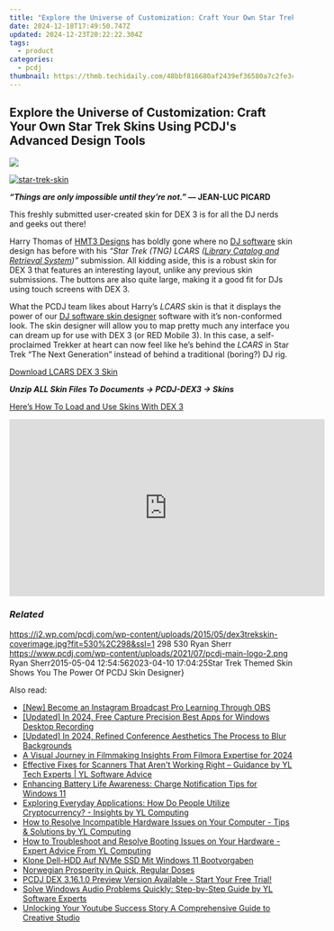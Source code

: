 ```yaml
---
title: "Explore the Universe of Customization: Craft Your Own Star Trek Skins Using PCDJ's Advanced Design Tools"
date: 2024-12-18T17:49:50.747Z
updated: 2024-12-23T20:22:22.304Z
tags:
  - product
categories:
  - pcdj
thumbnail: https://thmb.techidaily.com/48bbf816680af2439ef36580a7c2fe3c4155339daebaab90b2926193e2ffe8d4.png
---
```


## Explore the Universe of Customization: Craft Your Own Star Trek Skins Using PCDJ's Advanced Design Tools

[![](https://i2.wp.com/pcdj.com/wp-content/uploads/2015/05/dex3trekskin-coverimage.jpg?resize=530%2C298&ssl=1)](https://i2.wp.com/pcdj.com/wp-content/uploads/2015/05/dex3trekskin-coverimage.jpg?fit=530%2C298&ssl=1 "dex3trekskin-coverimage")

[![](https://i0.wp.com/pcdj.com/wp-content/uploads/2015/05/star-trek-skin.jpg?fit=300%2C163&ssl=1 "star-trek-skin")](https://i0.wp.com/pcdj.com/wp-content/uploads/2015/05/star-trek-skin.jpg?fit=1030%2C561&ssl=1)

**_“Things are only impossible until they’re not.”_ — JEAN-LUC PICARD**

This freshly submitted user-created skin for DEX 3 is for all the DJ nerds and geeks out there!

Harry Thomas of [HMT3 Designs](http://hmt3design.com) has boldly gone where no [DJ software](https://tools.techidaily.com/pcdj/products/) skin design has before with his _“Star Trek (TNG) LCARS ([Library Catalog and Retrieval System](http://en.wikipedia.org/wiki/LCARS))”_ submission. All kidding aside, this is a robust skin for DEX 3 that features an interesting layout, unlike any previous skin submissions. The buttons are also quite large, making it a good fit for DJs using touch screens with DEX 3.

What the PCDJ team likes about Harry’s _LCARS_ skin is that it displays the power of our [DJ software skin designer](https://tools.techidaily.com/pcdj/products/) software with it’s non-conformed look. The skin designer will allow you to map pretty much any interface you can dream up for use with DEX 3 (or RED Mobile 3). In this case, a self-proclaimed Trekker at heart can now feel like he’s behind the _LCARS_ in Star Trek “The Next Generation” instead of behind a traditional (boring?) DJ rig.

[Download LCARS DEX 3 Skin](https://tools.techidaily.com/pcdj/products/)

_**Unzip ALL Skin Files To Documents -> PCDJ-DEX3 -> Skins**_ 

[Here’s How To Load and Use Skins With DEX 3](https://tools.techidaily.com/pcdj/products/)

<!-- affiliate ads begin -->
<iframe width="560" height="315" src="https://www.youtube.com/embed/e4Nt2xXXtmE?si=CtKwFry4b0AJXnaN" title="YouTube video player" frameborder="0" allow="accelerometer; autoplay; clipboard-write; encrypted-media; gyroscope; picture-in-picture; web-share" referrerpolicy="strict-origin-when-cross-origin" allowfullscreen></iframe>
<!-- affiliate ads end -->

### _Related_

https://i2.wp.com/pcdj.com/wp-content/uploads/2015/05/dex3trekskin-coverimage.jpg?fit=530%2C298&ssl=1 298 530 Ryan Sherr https://www.pcdj.com/wp-content/uploads/2021/07/pcdj-main-logo-2.png Ryan Sherr2015-05-04 12:54:562023-04-10 17:04:25Star Trek Themed Skin Shows You The Power Of PCDJ Skin Designer}

<ins class="adsbygoogle"
     style="display:block"
     data-ad-format="autorelaxed"
     data-ad-client="ca-pub-7571918770474297"
     data-ad-slot="1223367746"></ins>

<ins class="adsbygoogle"
     style="display:block"
     data-ad-client="ca-pub-7571918770474297"
     data-ad-slot="8358498916"
     data-ad-format="auto"
     data-full-width-responsive="true"></ins>

<span class="atpl-alsoreadstyle">Also read:</span>
<div><ul>
<li><a href="https://screen-activity-recording.techidaily.com/new-become-an-instagram-broadcast-pro-learning-through-obs/"><u>[New] Become an Instagram Broadcast Pro Learning Through OBS</u></a></li>
<li><a href="https://visual-screen-recording.techidaily.com/updated-in-2024-free-capture-precision-best-apps-for-windows-desktop-recording/"><u>[Updated] In 2024, Free Capture Precision Best Apps for Windows Desktop Recording</u></a></li>
<li><a href="https://visual-screen-recording.techidaily.com/updated-in-2024-refined-conference-aesthetics-the-process-to-blur-backgrounds/"><u>[Updated] In 2024, Refined Conference Aesthetics The Process to Blur Backgrounds</u></a></li>
<li><a href="https://extra-information.techidaily.com/a-visual-journey-in-filmmaking-insights-from-filmora-expertise-for-2024/"><u>A Visual Journey in Filmmaking Insights From Filmora Expertise for 2024</u></a></li>
<li><a href="https://win-updates.techidaily.com/effective-fixes-for-scanners-that-arent-working-right-guidance-by-yl-tech-experts-yl-software-advice/"><u>Effective Fixes for Scanners That Aren't Working Right – Guidance by YL Tech Experts | YL Software Advice</u></a></li>
<li><a href="https://win11-tips.techidaily.com/enhancing-battery-life-awareness-charge-notification-tips-for-windows-11/"><u>Enhancing Battery Life Awareness: Charge Notification Tips for Windows 11</u></a></li>
<li><a href="https://win-updates.techidaily.com/exploring-everyday-applications-how-do-people-utilize-cryptocurrency-insights-by-yl-computing/"><u>Exploring Everyday Applications: How Do People Utilize Cryptocurrency? - Insights by YL Computing</u></a></li>
<li><a href="https://win-updates.techidaily.com/how-to-resolve-incompatible-hardware-issues-on-your-computer-tips-and-solutions-by-yl-computing/"><u>How to Resolve Incompatible Hardware Issues on Your Computer - Tips & Solutions by YL Computing</u></a></li>
<li><a href="https://win-updates.techidaily.com/how-to-troubleshoot-and-resolve-booting-issues-on-your-hardware-expert-advice-from-yl-computing/"><u>How to Troubleshoot and Resolve Booting Issues on Your Hardware - Expert Advice From YL Computing</u></a></li>
<li><a href="https://win-wonderful.techidaily.com/klone-dell-hdd-auf-nvme-ssd-mit-windows-11-bootvorgaben/"><u>Klone Dell-HDD Auf NVMe SSD Mit Windows 11 Bootvorgaben</u></a></li>
<li><a href="https://mondly-stories.techidaily.com/1719578605036-norwegian-prosperity-in-quick-regular-doses/"><u>Norwegian Prosperity in Quick, Regular Doses</u></a></li>
<li><a href="https://win-updates.techidaily.com/pcdj-dex-31610-preview-version-available-start-your-free-trial/"><u>PCDJ DEX 3.16.1.0 Preview Version Available - Start Your Free Trial!</u></a></li>
<li><a href="https://win-updates.techidaily.com/solve-windows-audio-problems-quickly-step-by-step-guide-by-yl-software-experts/"><u>Solve Windows Audio Problems Quickly: Step-by-Step Guide by YL Software Experts</u></a></li>
<li><a href="https://youtube-lab.techidaily.com/king-your-youtube-success-story-a-comprehensive-guide-to-creative-studio/"><u>Unlocking Your Youtube Success Story A Comprehensive Guide to Creative Studio</u></a></li>
</ul></div>

